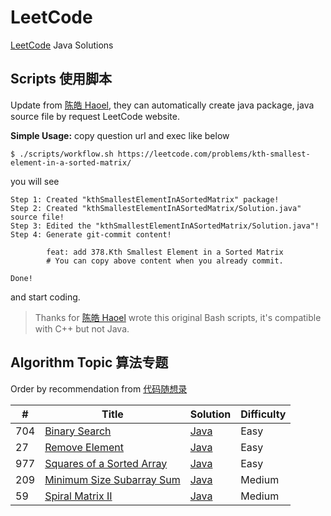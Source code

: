 # LeetCode
[LeetCode](https://leetcode.com) Java Solutions

## Scripts 使用脚本
Update from [陈皓 Haoel](https://github.com/haoel/leetcode), they can automatically create java package, java source file by request LeetCode website.

**Simple Usage:** 
copy question url and exec like below
```shell
$ ./scripts/workflow.sh https://leetcode.com/problems/kth-smallest-element-in-a-sorted-matrix/
```
you will see
```shell
Step 1: Created "kthSmallestElementInASortedMatrix" package!
Step 2: Created "kthSmallestElementInASortedMatrix/Solution.java" source file!
Step 3: Edited the "kthSmallestElementInASortedMatrix/Solution.java"!
Step 4: Generate git-commit content!

        feat: add 378.Kth Smallest Element in a Sorted Matrix
        # You can copy above content when you already commit.

Done! 
```
and start coding.

> Thanks for [陈皓 Haoel](https://github.com/haoel/leetcode) wrote this original Bash scripts, it's compatible with C++ but not Java.

## Algorithm Topic 算法专题
Order by recommendation from [代码随想录](https://github.com/youngyangyang04/leetcode-master)

| # | Title | Solution | Difficulty |
|---| ----- | -------- | ---------- |
|704|[Binary Search](https://leetcode.com/problems/binary-search/) | [Java](./src/main/java/org/example/binarySearch/Solution.java)|Easy|
|27|[Remove Element](https://leetcode.com/problems/remove-element/) | [Java](./src/main/java/org/example/removeElement/Solution.java)|Easy|
|977|[Squares of a Sorted Array](https://leetcode.com/problems/squares-of-a-sorted-array/) | [Java](./src/main/java/org/example/squaresOfASortedArray/Solution.java)|Easy|
|209|[Minimum Size Subarray Sum](https://leetcode.com/problems/minimum-size-subarray-sum/) | [Java](./src/main/java/org/example/minimumSizeSubarraySum/Solution.java)|Medium|
|59|[Spiral Matrix II](https://leetcode.com/problems/spiral-matrix-ii/) | [Java](./src/main/java/org/example/spiralMatrixIi/Solution.java)|Medium|
